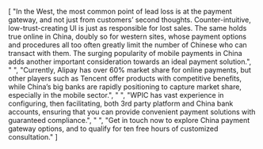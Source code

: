 [
    "In the West, the most common point of lead loss is at the payment gateway, and not just from customers’ second thoughts. Counter-intuitive, low-trust-creating UI is just as responsible for lost sales. The same holds true online in China, doubly so for western sites, whose payment options and procedures all too often greatly limit the number of Chinese who can transact with them. The surging popularity of mobile payments in China adds another important consideration towards an ideal payment solution.",
    " ",
    "Currently, Alipay has over 60% market share for online payments, but other players such as Tencent offer products with competitive benefits, while China’s big banks are rapidly positioning to capture market share, especially in the mobile sector.",
    " ",
    "WPIC has vast experience in configuring, then facilitating, both 3rd party platform and China bank accounts, ensuring that you can provide convenient payment solutions with guaranteed compliance.",
    " ",
    "Get in touch now to explore China payment gateway options, and to qualify for ten free hours of customized consultation."
]